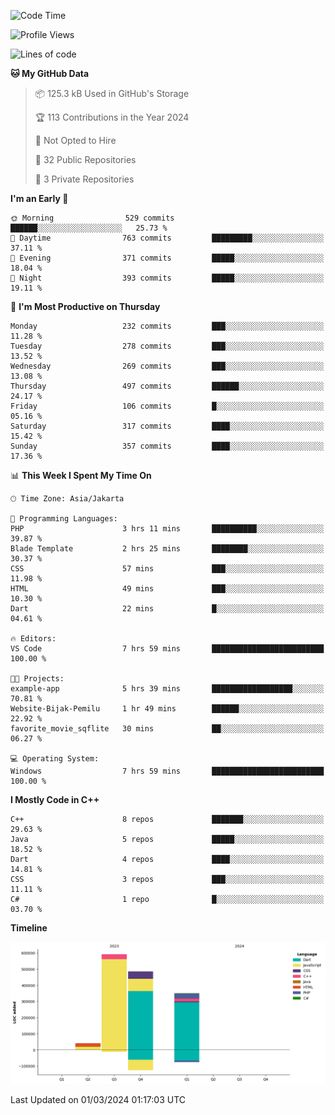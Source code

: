 <!--START_SECTION:waka-->
![Code Time](http://img.shields.io/badge/Code%20Time-57%20hrs%2026%20mins-blue)

![Profile Views](http://img.shields.io/badge/Profile%20Views-12-blue)

![Lines of code](https://img.shields.io/badge/From%20Hello%20World%20I%27ve%20Written-1.5%20million%20lines%20of%20code-blue)

**🐱 My GitHub Data** 

> 📦 125.3 kB Used in GitHub's Storage 
 > 
> 🏆 113 Contributions in the Year 2024
 > 
> 🚫 Not Opted to Hire
 > 
> 📜 32 Public Repositories 
 > 
> 🔑 3 Private Repositories 
 > 
**I'm an Early 🐤** 

```text
🌞 Morning                529 commits         ██████░░░░░░░░░░░░░░░░░░░   25.73 % 
🌆 Daytime                763 commits         █████████░░░░░░░░░░░░░░░░   37.11 % 
🌃 Evening                371 commits         █████░░░░░░░░░░░░░░░░░░░░   18.04 % 
🌙 Night                  393 commits         █████░░░░░░░░░░░░░░░░░░░░   19.11 % 
```
📅 **I'm Most Productive on Thursday** 

```text
Monday                   232 commits         ███░░░░░░░░░░░░░░░░░░░░░░   11.28 % 
Tuesday                  278 commits         ███░░░░░░░░░░░░░░░░░░░░░░   13.52 % 
Wednesday                269 commits         ███░░░░░░░░░░░░░░░░░░░░░░   13.08 % 
Thursday                 497 commits         ██████░░░░░░░░░░░░░░░░░░░   24.17 % 
Friday                   106 commits         █░░░░░░░░░░░░░░░░░░░░░░░░   05.16 % 
Saturday                 317 commits         ████░░░░░░░░░░░░░░░░░░░░░   15.42 % 
Sunday                   357 commits         ████░░░░░░░░░░░░░░░░░░░░░   17.36 % 
```


📊 **This Week I Spent My Time On** 

```text
🕑︎ Time Zone: Asia/Jakarta

💬 Programming Languages: 
PHP                      3 hrs 11 mins       ██████████░░░░░░░░░░░░░░░   39.87 % 
Blade Template           2 hrs 25 mins       ████████░░░░░░░░░░░░░░░░░   30.37 % 
CSS                      57 mins             ███░░░░░░░░░░░░░░░░░░░░░░   11.98 % 
HTML                     49 mins             ███░░░░░░░░░░░░░░░░░░░░░░   10.30 % 
Dart                     22 mins             █░░░░░░░░░░░░░░░░░░░░░░░░   04.61 % 

🔥 Editors: 
VS Code                  7 hrs 59 mins       █████████████████████████   100.00 % 

🐱‍💻 Projects: 
example-app              5 hrs 39 mins       ██████████████████░░░░░░░   70.81 % 
Website-Bijak-Pemilu     1 hr 49 mins        ██████░░░░░░░░░░░░░░░░░░░   22.92 % 
favorite_movie_sqflite   30 mins             ██░░░░░░░░░░░░░░░░░░░░░░░   06.27 % 

💻 Operating System: 
Windows                  7 hrs 59 mins       █████████████████████████   100.00 % 
```

**I Mostly Code in C++** 

```text
C++                      8 repos             ███████░░░░░░░░░░░░░░░░░░   29.63 % 
Java                     5 repos             █████░░░░░░░░░░░░░░░░░░░░   18.52 % 
Dart                     4 repos             ████░░░░░░░░░░░░░░░░░░░░░   14.81 % 
CSS                      3 repos             ███░░░░░░░░░░░░░░░░░░░░░░   11.11 % 
C#                       1 repo              █░░░░░░░░░░░░░░░░░░░░░░░░   03.70 % 
```



**Timeline**

![Lines of Code chart](https://raw.githubusercontent.com/PradiptaAhmad/PradiptaAhmad/main/assets/bar_graph.png)


 Last Updated on 01/03/2024 01:17:03 UTC
<!--END_SECTION:waka-->
